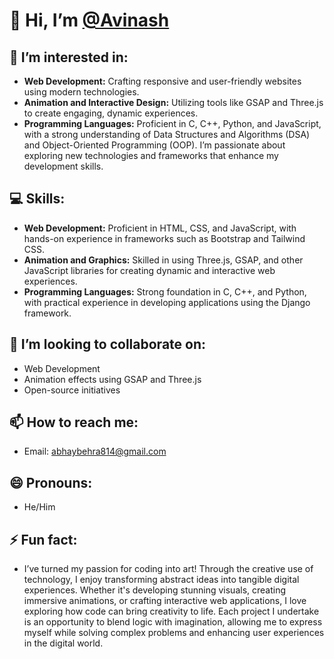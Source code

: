 # 👋 Hi, I’m [@Avinash](https://github.com/avinash-8-tech)

## 👀 I’m interested in:
- **Web Development:** Crafting responsive and user-friendly websites using modern technologies.
- **Animation and Interactive Design:** Utilizing tools like GSAP and Three.js to create engaging, dynamic experiences.
- **Programming Languages:** Proficient in C, C++, Python, and JavaScript, with a strong understanding of Data Structures and Algorithms (DSA) and Object-Oriented Programming (OOP). I’m passionate about exploring new technologies and frameworks that enhance my development skills.

## 💻 Skills:
- **Web Development:** Proficient in HTML, CSS, and JavaScript, with hands-on experience in frameworks such as Bootstrap and Tailwind CSS.
- **Animation and Graphics:** Skilled in using Three.js, GSAP, and other JavaScript libraries for creating dynamic and interactive web experiences.
- **Programming Languages:** Strong foundation in C, C++, and Python, with practical experience in developing applications using the Django framework.

## 💞️ I’m looking to collaborate on:
- Web Development
- Animation effects using GSAP and Three.js
- Open-source initiatives

## 📫 How to reach me:
- Email: abhaybehra814@gmail.com

## 😄 Pronouns:
- He/Him

## ⚡ Fun fact:
- I’ve turned my passion for coding into art! Through the creative use of technology, I enjoy transforming abstract ideas into tangible digital experiences. Whether it's developing stunning visuals, creating immersive animations, or crafting interactive web applications, I love exploring how code can bring creativity to life. Each project I undertake is an opportunity to blend logic with imagination, allowing me to express myself while solving complex problems and enhancing user experiences in the digital world.

<!---
avinash-8-tech/avinash-8-tech is a ✨ special ✨ repository because its `README.md` (this file) appears on your GitHub profile.
You can click the Preview link to take a look at your changes.
--->
